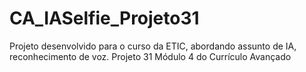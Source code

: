 # CA_IASelfie_Projeto31
Projeto desenvolvido para o curso da ETIC, abordando assunto de IA, reconhecimento de voz. Projeto 31 Módulo 4 do Currículo Avançado
